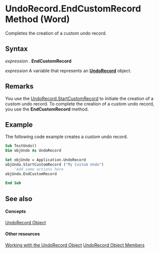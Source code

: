 
# UndoRecord.EndCustomRecord Method (Word)

Completes the creation of a custom undo record.


## Syntax

 _expression_ . **EndCustomRecord**

 _expression_ A variable that represents an **[UndoRecord](77bf9801-e940-e661-6bbe-20a8714d5dbd.md)** object.


## Remarks

You use the [UndoRecord.StartCustomRecord](cd8d4337-4bbc-1943-6e0a-bc764861e886.md) to initiate the creation of a custom undo record. To complete the creation of a custom undo record, you use the **EndCustomRecord** method.


## Example

The following code example creates a custom undo record.


```vb
Sub TestUndo() 
Dim objUndo As UndoRecord 
 
Set objUndo = Application.UndoRecord 
objUndo.StartCustomRecord ("My Custom Undo") 
    'Add some actions here 
objUndo.EndCustomRecord 
     
End Sub
```


## See also


#### Concepts


[UndoRecord Object](77bf9801-e940-e661-6bbe-20a8714d5dbd.md)
#### Other resources


[Working with the UndoRecord Object](http://msdn.microsoft.com/library/e9df1047-5a1a-91da-3673-7e64b668552d%28Office.15%29.aspx)
[UndoRecord Object Members](50e7d978-f828-d595-9a03-89bd91b14685.md)
